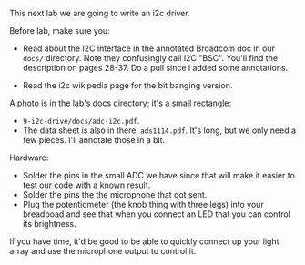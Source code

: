 This next lab we are going to write an i2c driver.

Before lab, make sure you:
  - Read about the I2C interface in the annotated Broadcom doc in our `docs/` directory.
    Note they confusingly call I2C "BSC".  You'll find the description on pages 28-37.
    Do a pull since i added some annotations.

  - Read the i2c wikipedia page for the bit banging version.


A photo is in the lab's docs directory; it's a small rectangle: 
  - `9-i2c-drive/docs/adc-i2c.pdf`.
  - The data sheet is also in there: `ads1114.pdf`.  It's long, but we only need a few
    pieces.  I'll annotate those in a bit.

Hardware:
  - Solder the pins in the small ADC we have since that will make it easier to test our
    code with a known result.
  - Solder the pins the the microphone that got sent.  
  - Plug the potentiometer (the knob thing with three legs) into your breadboad and see
    that when you connect an LED that you can control its brightness.
  
If you have time, it'd be good to be able to quickly connect up your light array
and use the microphone output to control it.
